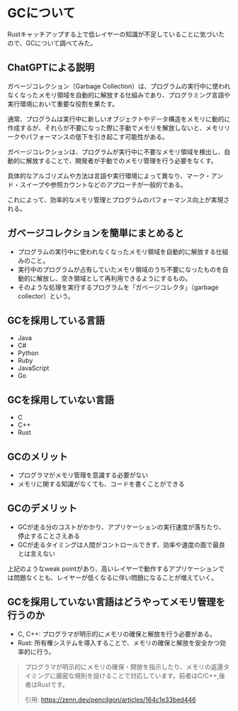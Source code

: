# GCについて

Rustキャッチアップする上で低レイヤーの知識が不足していることに気づいたので、GCについて調べてみた。

## ChatGPTによる説明

ガベージコレクション（Garbage Collection）は、プログラムの実行中に使われなくなったメモリ領域を自動的に解放する仕組みであり、プログラミング言語や実行環境において重要な役割を果たす。

通常、プログラムは実行中に新しいオブジェクトやデータ構造をメモリに動的に作成するが、それらが不要になった際に手動でメモリを解放しないと、メモリリークやパフォーマンスの低下を引き起こす可能性がある。

ガベージコレクションは、プログラムが実行中に不要なメモリ領域を検出し、自動的に解放することで、開発者が手動でのメモリ管理を行う必要をなくす。

具体的なアルゴリズムや方法は言語や実行環境によって異なり、マーク・アンド・スイープや参照カウントなどのアプローチが一般的である。

これによって、効率的なメモリ管理とプログラムのパフォーマンス向上が実現される。

## ガベージコレクションを簡単にまとめると

- プログラムの実行中に使われなくなったメモリ領域を自動的に解放する仕組みのこと。
- 実行中のプログラムが占有していたメモリ領域のうち不要になったものを自動的に解放し、空き領域として再利用できるようにするもの。
- そのような処理を実行するプログラムを「ガベージコレクタ」（garbage collector）という。

## GCを採用している言語

- Java
- C#
- Python
- Ruby
- JavaScript
- Go

## GCを採用していない言語

- C
- C++
- Rust

## GCのメリット

- プログラマがメモリ管理を意識する必要がない
- メモリに関する知識がなくても、コードを書くことができる

## GCのデメリット

- GCが走る分のコストがかかり、アプリケーションの実行速度が落ちたり、停止することさえある
- GCが走るタイミングは人間がコントロールできず、効率や速度の面で最良とは言えない

上記のようなweak pointがあり、高いレイヤーで動作するアプリケーションでは問題なくとも、レイヤーが低くなるに伴い問題になることが増えていく。

## GCを採用していない言語はどうやってメモリ管理を行うのか

- C, C++: プログラマが明示的にメモリの確保と解放を行う必要がある。
- Rust: 所有権システムを導入することで、メモリの確保と解放を安全かつ効率的に行う。

> プログラマが明示的にメモリの確保・開放を指示したり、メモリの返還タイミングに厳密な規則を設けることで対応しています。前者はC/C++,後者はRustです。
>
> 引用: https://zenn.dev/pencilgon/articles/164c1e33bed446
